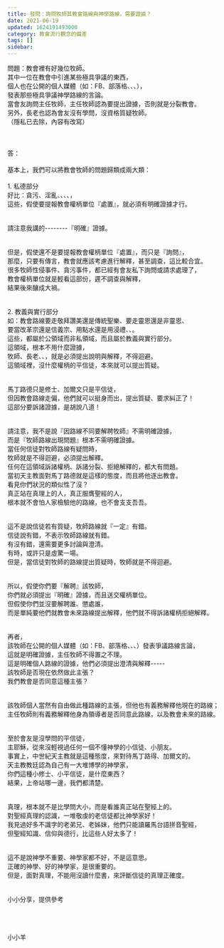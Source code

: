 ```yaml
---
title: 發問：詢問牧師其教會路線與神學路線，需要證據？
date: 2021-06-19
updated: 1624191493000
category: 教會流行觀念的偏差
tags: []
sidebar: 
---
```


<div>問題：教會裡有好幾位牧師。</div>
<div>其中一位在教會中引進某些極具爭議的東西，</div>
<div>個人也在公開的個人媒體（如：FB、部落格、、、），</div>
<div>發表那些極具爭議神學路線的言論。</div>
<div>當會友詢問主任牧師，主任牧師認為要提出證據，否則就是分裂教會。</div>
<div>另外，長老也認為會友沒有學問，沒資格質疑牧師。</div>
<div>（隱私已去除，內容有改寫）</div>
<div> </div>
<div> </div>
<div> </div>
<div>答：</div>
<div> </div>
<div>基本上，我們可以將教會牧師的問題歸類成兩大類：</div>
<div> </div>
<div>1.<span style="white-space:pre"> </span>私德部分</div>
<div>好比：貪污、淫亂、、、、，</div>
<div>這些，假使要提報教會權柄單位『處置』，就必須有明確證據才行。</div>
<div> </div>
<div> </div>
<div>請注意我講的--------『明確』證據。</div>
<div> </div>
<div> </div>
<div>但是，假使還不是要提報教會權柄單位『處置』，而只是『詢問』，</div>
<div>那麼，只要有傳言，教會就應該考慮進行解釋，甚至調查，這比較合宜。</div>
<div>很多牧師性侵事件、貪污事件，都已經有會友私下詢問或請求處理了，</div>
<div>教會權柄單位就是輕看這部份，遲不調查與解釋，</div>
<div>結果後來釀成大禍。</div>
<div> </div>
<div> </div>
<div>2.<span style="white-space:pre"> </span>教義與實行部分</div>
<div>如：教會路線要走敬拜讚美還是傳統聖樂、要走靈恩還是非靈恩、</div>
<div>要當改革宗還是信義宗、用點水還是用浸禮、、。</div>
<div>這些，都屬於公領域而非私領域，而且屬於教義與實行部分。</div>
<div>這領域，根本不用什麼證據，</div>
<div>牧師、長老、、，就是必須提出說明與解釋，不得迴避。</div>
<div>這領域裡，沒什麼權柄的平信徒，本來就可以提出質疑。</div>
<div> </div>
<div> </div>
<div>馬丁路德只是修士、加爾文只是平信徒，</div>
<div>但因教會路線走偏，他們就可以挺身而出，提出質疑、要求糾正了！</div>
<div>這部分要訴諸證據，是胡說八道！</div>
<div> </div>
<div> </div>
<div>請注意，我不是說『因路線不同要解聘牧師』不需明確證據，</div>
<div>而是『牧師路線出現問題』根本不需明確證據。</div>
<div>當任何信徒對牧師路線有疑問時，</div>
<div>牧師就是不得迴避，必須提出解釋。</div>
<div>任何在這領域訴諸權柄、訴諸分裂、拒絕解釋的，都大有問題。</div>
<div>當初天主教面對馬丁路德就是這樣的態度，而且將他逐出教會。</div>
<div>看見你們狀況的類似性了沒？</div>
<div>真正站在真理上的人，真正服膺聖經的人，</div>
<div>根本就不會怕人家檢驗他的路線，也不會支支吾吾。</div>
<div> </div>
<div> </div>
<div>這不是說信徒若有質疑，牧師路線就『一定』有錯。</div>
<div>信徒說有錯，不表示牧師路線就有錯。</div>
<div>有沒有錯，還需要更多討論與澄清。</div>
<div>有時，或許只是虛驚一場。</div>
<div>但是，當信徒對牧師的路線提出質疑時，牧師就是不得迴避。</div>
<div> </div>
<div> </div>
<div>所以，假使你們要『解聘』該牧師，</div>
<div>你們就必須提出『明確』證據，而且送交權柄單位。</div>
<div>但假使你們並沒要解聘誰、懲處誰，</div>
<div>而是單純要他們就教會未來路線提出解釋，他們就不得訴諸權柄拒絕解釋。</div>
<div> </div>
<div> </div>
<div>再者，</div>
<div>該牧師在公開的個人媒體（如：FB、部落格、、、）發表爭議路線言論，</div>
<div>這就是明確證據，主任牧師不得置之不理。</div>
<div>這是明確個人路線的證據，他們必須提出澄清與解釋-----</div>
<div>該牧師是否現在依然做此主張？</div>
<div>我們教會是否同意這種主張？</div>
<div> </div>
<div> </div>
<div>該牧師個人當然有自由做此種路線的主張，但他也有義務解釋他現在的路線；</div>
<div>主任牧師則有義務解釋他身為領導者是否同意此路線，以及教會未來的路線。</div>
<div> </div>
<div> </div>
<div>至於會友是沒學問的平信徒，</div>
<div>主耶穌，從來沒輕視過任何一個不懂神學的小信徒、小朋友。</div>
<div>事實上，中世紀天主教就是這種態度，來對待馬丁路得、加爾文的。</div>
<div>天主教教廷認為自己有一大堆博學的神學家，</div>
<div>你們這種小修士、小平信徒，是什麼東西？</div>
<div>結果，上帝站哪一邊，我們都清楚。</div>
<div> </div>
<div> </div>
<div>真理，根本就不是比學問大小，而是看誰真正站在聖經上的。</div>
<div>對聖經真理的認識，一堆敬虔的老信徒都比神學家好！</div>
<div>我見過好多不識字的老弟兄、老姊妹，他們只能讀羅馬台語拼音聖經，</div>
<div>但聖經知識、信仰與德行，比這些人好太多了！</div>
<div> </div>
<div> </div>
<div>這不是說神學不重要、神學家都不好，不是這意思。</div>
<div>正確的神學、好的神學家，是很重要的。</div>
<div>但是，面對真理，不能用沒讀什麼書，來評斷信徒的真理正確度。</div>
<div> </div>
<div> </div>
<div>小小分享，提供參考</div>
<div> </div>
<div> </div>
<div> </div>
<p>小小羊</p>
